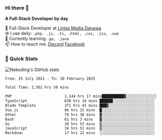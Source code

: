 ### Hi there 👋

**A Full-Stack Developer by day**

🔭 Full-Stack Developer at [Lintas Media Danawa](https://www.lintasmediadanawa.com/)  
⚙️ I use daily: `.php, .js, .ts, .html, .css, .jsx, .vue`  
🌱 Currently learning `.go, .java`  
📫 How to reach me: [Discord](https://discordapp.com/users/984448732999327766)  [Facebook](https://fb.me/tyvandi)  

### 🚀 Quick Stats  

![Nekoding's GitHub stats](https://github-readme-stats.vercel.app/api?username=nekoding&show_icons=true)

<!--START_SECTION:waka-->

```txt
From: 25 July 2021 - To: 10 February 2025

Total Time: 2,562 hrs 58 mins

PHP                        1,144 hrs 17 mins██████████▓░░░░░░░░░░░░░░   43.30 %
TypeScript                 630 hrs 16 mins ██████░░░░░░░░░░░░░░░░░░░   23.85 %
Blade Template             371 hrs 41 mins ███▓░░░░░░░░░░░░░░░░░░░░░   14.07 %
Vue.js                     96 hrs 22 mins  █░░░░░░░░░░░░░░░░░░░░░░░░   03.65 %
Other                      79 hrs 38 mins  ▓░░░░░░░░░░░░░░░░░░░░░░░░   03.01 %
Bash                       61 hrs 3 mins   ▓░░░░░░░░░░░░░░░░░░░░░░░░   02.31 %
Go                         38 hrs 53 mins  ▒░░░░░░░░░░░░░░░░░░░░░░░░   01.47 %
JavaScript                 34 hrs 51 mins  ▒░░░░░░░░░░░░░░░░░░░░░░░░   01.32 %
Markdown                   17 hrs 22 mins  ░░░░░░░░░░░░░░░░░░░░░░░░░   00.66 %
```

<!--END_SECTION:waka-->

<!--
**nekoding/nekoding** is a ✨ _special_ ✨ repository because its `README.md` (this file) appears on your GitHub profile.

Here are some ideas to get you started:

- 🔭 I’m currently working on ...
- 🌱 I’m currently learning ...
- 👯 I’m looking to collaborate on ...
- 🤔 I’m looking for help with ...
- 💬 Ask me about ...
- 📫 How to reach me: ...
- 😄 Pronouns: ...
- ⚡ Fun fact: ...
-->

